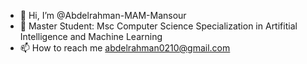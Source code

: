 - 👋 Hi, I’m @Abdelrahman-MAM-Mansour
- 🌱 Master Student: Msc Computer Science Specialization in Artifitial Intelligence and Machine Learning
- 📫 How to reach me abdelrahman0210@gmail.com

<!---
Abdelrahman-MAM-Mansour/Abdelrahman-MAM-Mansour is a ✨ special ✨ repository because its `README.md` (this file) appears on your GitHub profile.
You can click the Preview link to take a look at your changes.
--->
